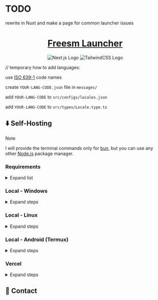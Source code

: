 # TODO

rewrite in Nuxt and make a page for common launcher issues

<div align="center">
  <h1>
    <a href="https://freesmlauncher.windstone.space/">Freesm Launcher</a>
  </h1>
  <img alt="Next.js Logo" src="https://img.shields.io/badge/Next-black?style=for-the-badge&logo=next.js&logoColor=white">
  <img alt="TailwindCSS Logo" src="https://img.shields.io/badge/tailwindcss-%2338B2AC.svg?style=for-the-badge&logo=tailwind-css&logoColor=white">
</div>

// temporary
how to add languages:

use [ISO 639-1](https://ru.wikipedia.org/wiki/%D0%A1%D0%BF%D0%B8%D1%81%D0%BE%D0%BA_%D0%BA%D0%BE%D0%B4%D0%BE%D0%B2_ISO_639-1) code names

create `YOUR-LANG-CODE.json` file in `messages/`

add `YOUR-LANG-CODE` to `src/configs/locales.json`

add `YOUR-LANG-CODE` to `src/types/Locale.type.ts`

## ⬇️ Self-Hosting

> [!NOTE]
> I will provide the terminal commands only for [bun](https://bun.sh/), but you can use any other [Node.js](https://nodejs.org/) package manager.

### Requirements

<details>
<summary>Expand list</summary>

- [Node.js](https://nodejs.org/en/)
- Any Node.js-compatible package manager, like [bun](https://bun.sh/)
- Git is recommended (to clone the repository)

</details>

### Local - Windows

<details>
<summary>Expand steps</summary>

test

</details>

### Local - Linux

<details>
<summary>Expand steps</summary>

First, you need to clone this repository and open it:

```sh
git clone https://github.com/FreesmTeam/website-freesmlauncher
cd website-freesmlauncher
```

Second, install all dependencies with the following command:

```sh
bun i
```

After that you can start the project either in development mode:

```sh
bun dev
```

or in production mode:

```sh
bun run build
bun start
```

</details>

### Local - Android (Termux)

<details>
<summary>Expand steps</summary>

test

</details>

### Vercel

<details>
<summary>Expand steps</summary>

Just click the button. You need to register first!

[![Vercel](https://vercel.com/button)](https://vercel.com/new/clone?s=https%3A%2F%2Fgithub.com%2Fnotwindstone%2Fanisun)

</details>

## 💬 Contact
